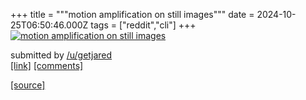 +++
title = """motion amplification on still images"""
date = 2024-10-25T06:50:46.000Z
tags = ["reddit","cli"]
+++
[![ motion amplification on still images ](https://preview.redd.it/o3utozn7nuwd1.gif?width=320&crop=smart&s=ebd4d484e14f566cc8cae32b5df765a3d88174e5 " motion amplification on still images ")](https://www.reddit.com/r/commandline/comments/1gbo6hb/motion_amplification_on_still_images/)

submitted by [/u/getjared](https://www.reddit.com/user/getjared)  
[\[link\]](https://i.redd.it/o3utozn7nuwd1.gif) [\[comments\]](https://www.reddit.com/r/commandline/comments/1gbo6hb/motion_amplification_on_still_images/)

[[source]](https://www.reddit.com/r/commandline/comments/1gbo6hb/motion_amplification_on_still_images/)
